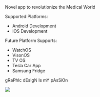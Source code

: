 Novel app to revolutionize the Medical World

Supported Platforms:
- Android Development
- IOS Development

Future Platform Supports: 
- WatchOS
- VisonOS
- TV OS
- Tesla Car App
- Samsung Fridge

gRaPhIc dEsIgN Is mY pAsSiOn

![](https://flat-icons.com/wp-content/uploads/2021/03/Graphic-Design-Is-My-Passion-GIF.gif)